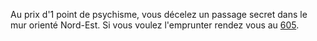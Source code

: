 Au prix d'1 point de psychisme, vous décelez un passage secret dans le mur orienté Nord-Est. Si vous voulez l'emprunter rendez vous au [605](605).